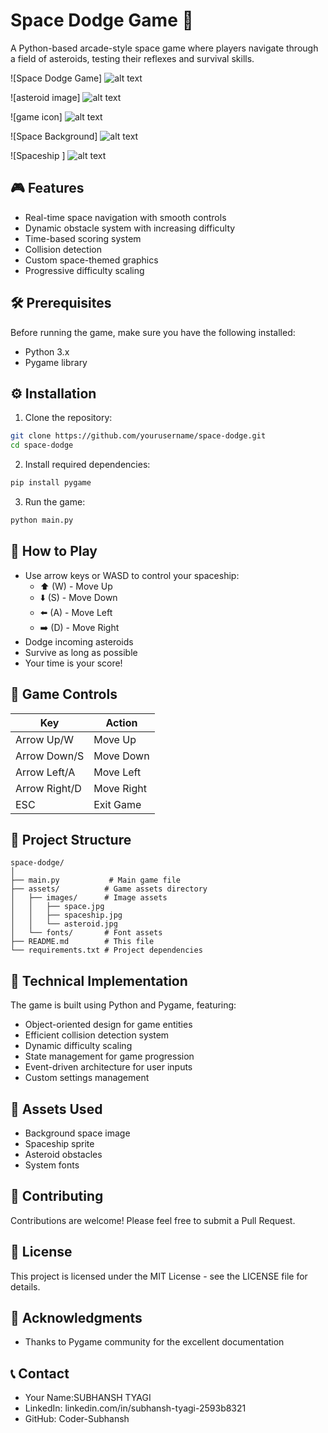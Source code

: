 # Space Dodge Game 🚀

A Python-based arcade-style space game where players navigate through a field of asteroids, testing their reflexes and survival skills.

![Space Dodge Game]
![alt text](<Space Dodge.png>)

![asteroid image]
![alt text](asteroid.jpg)

![game icon]
![alt text](rocket.png)

![Space Background]
![alt text](space.jpg)

![Spaceship ]
![alt text](spaceship.jpg)

## 🎮 Features

- Real-time space navigation with smooth controls
- Dynamic obstacle system with increasing difficulty
- Time-based scoring system
- Collision detection
- Custom space-themed graphics
- Progressive difficulty scaling

## 🛠️ Prerequisites

Before running the game, make sure you have the following installed:
- Python 3.x
- Pygame library

## ⚙️ Installation

1. Clone the repository:
```bash
git clone https://github.com/yourusername/space-dodge.git
cd space-dodge
```

2. Install required dependencies:
```bash
pip install pygame
```

3. Run the game:
```bash
python main.py
```

## 🎯 How to Play

- Use arrow keys or WASD to control your spaceship:
  - ⬆️ (W) - Move Up
  - ⬇️ (S) - Move Down
  - ⬅️ (A) - Move Left
  - ➡️ (D) - Move Right
- Dodge incoming asteroids
- Survive as long as possible
- Your time is your score!

## 🔧 Game Controls

| Key           | Action        |
|---------------|---------------|
| Arrow Up/W    | Move Up       |
| Arrow Down/S  | Move Down     |
| Arrow Left/A  | Move Left     |
| Arrow Right/D | Move Right    |
| ESC          | Exit Game     |

## 📁 Project Structure

```
space-dodge/
│
├── main.py           # Main game file
├── assets/          # Game assets directory
│   ├── images/      # Image assets
│   │   ├── space.jpg
│   │   ├── spaceship.jpg
│   │   └── asteroid.jpg
│   └── fonts/       # Font assets
├── README.md        # This file
└── requirements.txt # Project dependencies
```

## 🚀 Technical Implementation

The game is built using Python and Pygame, featuring:
- Object-oriented design for game entities
- Efficient collision detection system
- Dynamic difficulty scaling
- State management for game progression
- Event-driven architecture for user inputs
- Custom settings management

## 🎨 Assets Used

- Background space image
- Spaceship sprite
- Asteroid obstacles
- System fonts

## 🤝 Contributing

Contributions are welcome! Please feel free to submit a Pull Request.

## 📝 License

This project is licensed under the MIT License - see the LICENSE file for details.

## 👥 Acknowledgments

- Thanks to Pygame community for the excellent documentation

## 📞 Contact

- Your Name:SUBHANSH TYAGI
- LinkedIn: linkedin.com/in/subhansh-tyagi-2593b8321
- GitHub: Coder-Subhansh
